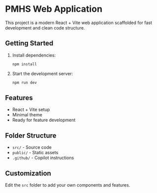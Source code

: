 # PMHS Web Application

This project is a modern React + Vite web application scaffolded for fast development and clean code structure.

## Getting Started

1. Install dependencies:
   ```sh
   npm install
   ```
2. Start the development server:
   ```sh
   npm run dev
   ```

## Features
- React + Vite setup
- Minimal theme
- Ready for feature development

## Folder Structure
- `src/` - Source code
- `public/` - Static assets
- `.github/` - Copilot instructions

## Customization
Edit the `src` folder to add your own components and features.
